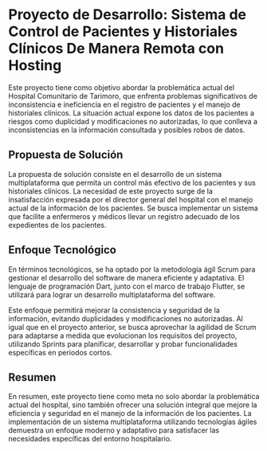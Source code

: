 # Proyecto de Desarrollo: Sistema de Control de Pacientes y Historiales Clínicos De Manera Remota con Hosting

Este proyecto tiene como objetivo abordar la problemática actual del Hospital Comunitario de Tarimoro, que enfrenta problemas significativos de inconsistencia e ineficiencia en el registro de pacientes y el manejo de historiales clínicos. La situación actual expone los datos de los pacientes a riesgos como duplicidad y modificaciones no autorizadas, lo que conlleva a inconsistencias en la información consultada y posibles robos de datos.

## Propuesta de Solución

La propuesta de solución consiste en el desarrollo de un sistema multiplataforma que permita un control más efectivo de los pacientes y sus historiales clínicos. La necesidad de este proyecto surge de la insatisfacción expresada por el director general del hospital con el manejo actual de la información de los pacientes. Se busca implementar un sistema que facilite a enfermeros y médicos llevar un registro adecuado de los expedientes de los pacientes.

## Enfoque Tecnológico

En términos tecnológicos, se ha optado por la metodología ágil Scrum para gestionar el desarrollo del software de manera eficiente y adaptativa. El lenguaje de programación Dart, junto con el marco de trabajo Flutter, se utilizará para lograr un desarrollo multiplataforma del software.

Este enfoque permitirá mejorar la consistencia y seguridad de la información, evitando duplicidades y modificaciones no autorizadas. Al igual que en el proyecto anterior, se busca aprovechar la agilidad de Scrum para adaptarse a medida que evolucionan los requisitos del proyecto, utilizando Sprints para planificar, desarrollar y probar funcionalidades específicas en periodos cortos.

## Resumen

En resumen, este proyecto tiene como meta no solo abordar la problemática actual del hospital, sino también ofrecer una solución integral que mejore la eficiencia y seguridad en el manejo de la información de los pacientes. La implementación de un sistema multiplataforma utilizando tecnologías ágiles demuestra un enfoque moderno y adaptativo para satisfacer las necesidades específicas del entorno hospitalario.
